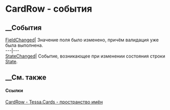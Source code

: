 # CardRow - события
##  __События
[FieldChanged](E_Tessa_Cards_CardRow_FieldChanged.htm)| Значение поля было
изменено, причём валидация уже была выполнена.  
---|---  
[StateChanged](E_Tessa_Cards_CardRow_StateChanged.htm)|  Событие, возникающее
при изменении состояния строки [State](P_Tessa_Cards_CardRow_State.htm).  
## __См. также
#### Ссылки
[CardRow - ](T_Tessa_Cards_CardRow.htm)
[Tessa.Cards - пространство имён](N_Tessa_Cards.htm)
